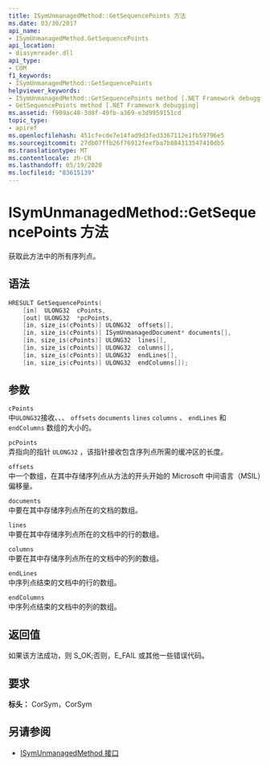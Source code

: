 ```yaml
---
title: ISymUnmanagedMethod::GetSequencePoints 方法
ms.date: 03/30/2017
api_name:
- ISymUnmanagedMethod.GetSequencePoints
api_location:
- diasymreader.dll
api_type:
- COM
f1_keywords:
- ISymUnmanagedMethod::GetSequencePoints
helpviewer_keywords:
- ISymUnmanagedMethod::GetSequencePoints method [.NET Framework debugging]
- GetSequencePoints method [.NET Framework debugging]
ms.assetid: f909ac48-3d8f-49fb-a369-e3d9959151cd
topic_type:
- apiref
ms.openlocfilehash: 451cfecde7e14fad9d3fed3367112e1fb59796e5
ms.sourcegitcommit: 27db07ffb26f76912feefba7b884313547410db5
ms.translationtype: MT
ms.contentlocale: zh-CN
ms.lasthandoff: 05/19/2020
ms.locfileid: "83615139"
---
```

# <a name="isymunmanagedmethodgetsequencepoints-method"></a>ISymUnmanagedMethod::GetSequencePoints 方法
获取此方法中的所有序列点。  
  
## <a name="syntax"></a>语法  
  
```cpp  
HRESULT GetSequencePoints(  
    [in]  ULONG32  cPoints,  
    [out] ULONG32  *pcPoints,  
    [in, size_is(cPoints)] ULONG32  offsets[],  
    [in, size_is(cPoints)] ISymUnmanagedDocument* documents[],  
    [in, size_is(cPoints)] ULONG32  lines[],  
    [in, size_is(cPoints)] ULONG32  columns[],  
    [in, size_is(cPoints)] ULONG32  endLines[],  
    [in, size_is(cPoints)] ULONG32  endColumns[]);  
```  
  
## <a name="parameters"></a>参数  
 `cPoints`  
 中`ULONG32`接收、、、 `offsets` `documents` `lines` `columns` 、 `endLines` 和 `endColumns` 数组的大小的。  
  
 `pcPoints`  
 弄指向的指针 `ULONG32` ，该指针接收包含序列点所需的缓冲区的长度。  
  
 `offsets`  
 中一个数组，在其中存储序列点从方法的开头开始的 Microsoft 中间语言（MSIL）偏移量。  
  
 `documents`  
 中要在其中存储序列点所在的文档的数组。  
  
 `lines`  
 中要在其中存储序列点所在的文档中的行的数组。  
  
 `columns`  
 中要在其中存储序列点所在的文档中的列的数组。  
  
 `endLines`  
 中序列点结束的文档中的行的数组。  
  
 `endColumns`  
 中序列点结束的文档中的列的数组。  
  
## <a name="return-value"></a>返回值  
 如果该方法成功，则 S_OK;否则，E_FAIL 或其他一些错误代码。  
  
## <a name="requirements"></a>要求  
 **标头：** CorSym，CorSym  
  
## <a name="see-also"></a>另请参阅

- [ISymUnmanagedMethod 接口](isymunmanagedmethod-interface.md)
